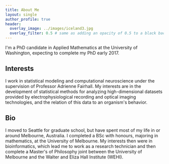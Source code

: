 ```yaml
---
title: About Me
layout: single
author_profile: true
header:
  overlay_image: ../images/iceland3.jpg
  overlay_filter: 0.5 # same as adding an opacity of 0.5 to a black background
---
```


I'm a PhD candidate in Applied Mathematics at the University of Washington, expecting to complete my PhD early 2017.

## Interests
I work in statistical modeling and computational neuroscience under the supervision of Professor Adrienne Fairhall. My interests are in the development of statistical methods for analyzing high-dimensional datasets provided by electrophysiological recording and optical imaging technologies, and the relation of this data to an organism's behavior. 

## Bio
I moved to Seattle for graduate school, but have spent most of my life in or around Melbourne, Australia. I completed a BSc with honours, majoring in mathematics, at the University of Melbourne. My interests then were in bioinformatics, which lead me to work as a research technician and then complete a Master's of Philosophy joint between the University of Melbourne and the Walter and Eliza Hall Institute (WEHI).
